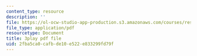 ```yaml
---
content_type: resource
description: ''
file: https://ol-ocw-studio-app-production.s3.amazonaws.com/courses/res-3-003-learn-to-build-your-own-videogame-with-the-unity-game-engine-and-microsoft-kinect-january-iap-2017/2fba5ca0cafbde10e522e833299fd79f_gDpkinitSRM.pdf
file_type: application/pdf
resourcetype: Document
title: 3play pdf file
uid: 2fba5ca0-cafb-de10-e522-e833299fd79f
---
```

